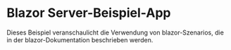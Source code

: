 # <a name="blazor-server-sample-app"></a>Blazor Server-Beispiel-App

Dieses Beispiel veranschaulicht die Verwendung von blazor-Szenarios, die in der blazor-Dokumentation beschrieben werden.
